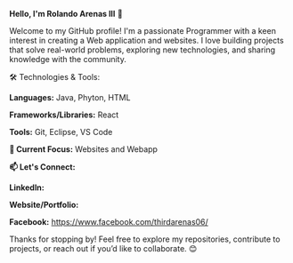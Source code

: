 **Hello, I'm Rolando Arenas III** 👋

Welcome to my GitHub profile! I'm a passionate Programmer with a keen interest in creating a Web application and websites. 
I love building projects that solve real-world problems, exploring new technologies, and sharing knowledge with the community.

🛠️ Technologies & Tools:

**Languages:** Java, Phyton, HTML

**Frameworks/Libraries:** React

**Tools:** Git, Eclipse, VS Code

**🚀 Current Focus:** Websites and Webapp

**📫 Let's Connect:**

**LinkedIn:**

**Website/Portfolio:** 

**Facebook:** https://www.facebook.com/thirdarenas06/

Thanks for stopping by! Feel free to explore my repositories, contribute to projects, or reach out if you’d like to collaborate. 😊
